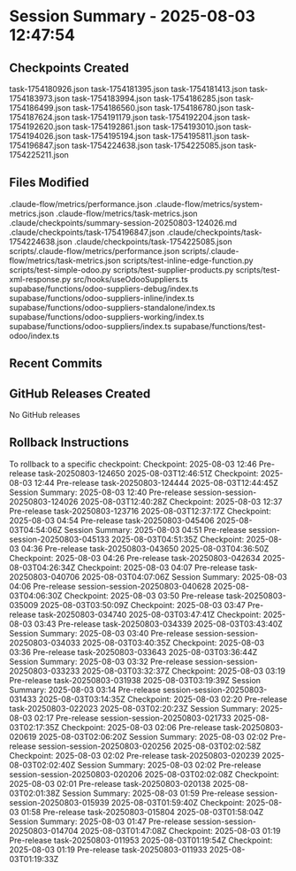 # Session Summary - 2025-08-03 12:47:54

## Checkpoints Created
task-1754180926.json
task-1754181395.json
task-1754181413.json
task-1754183973.json
task-1754183994.json
task-1754186285.json
task-1754186499.json
task-1754186560.json
task-1754186780.json
task-1754187624.json
task-1754191179.json
task-1754192204.json
task-1754192620.json
task-1754192861.json
task-1754193010.json
task-1754194026.json
task-1754195194.json
task-1754195811.json
task-1754196847.json
task-1754224638.json
task-1754225085.json
task-1754225211.json

## Files Modified
.claude-flow/metrics/performance.json
.claude-flow/metrics/system-metrics.json
.claude-flow/metrics/task-metrics.json
.claude/checkpoints/summary-session-20250803-124026.md
.claude/checkpoints/task-1754196847.json
.claude/checkpoints/task-1754224638.json
.claude/checkpoints/task-1754225085.json
scripts/.claude-flow/metrics/performance.json
scripts/.claude-flow/metrics/task-metrics.json
scripts/test-inline-edge-function.py
scripts/test-simple-odoo.py
scripts/test-supplier-products.py
scripts/test-xml-response.py
src/hooks/useOdooSuppliers.ts
supabase/functions/odoo-suppliers-debug/index.ts
supabase/functions/odoo-suppliers-inline/index.ts
supabase/functions/odoo-suppliers-standalone/index.ts
supabase/functions/odoo-suppliers-working/index.ts
supabase/functions/odoo-suppliers/index.ts
supabase/functions/test-odoo/index.ts

## Recent Commits


## GitHub Releases Created
No GitHub releases

## Rollback Instructions
To rollback to a specific checkpoint:
Checkpoint: 2025-08-03 12:46	Pre-release	task-20250803-124650	2025-08-03T12:46:51Z
Checkpoint: 2025-08-03 12:44	Pre-release	task-20250803-124444	2025-08-03T12:44:45Z
Session Summary: 2025-08-03 12:40	Pre-release	session-session-20250803-124026	2025-08-03T12:40:28Z
Checkpoint: 2025-08-03 12:37	Pre-release	task-20250803-123716	2025-08-03T12:37:17Z
Checkpoint: 2025-08-03 04:54	Pre-release	task-20250803-045406	2025-08-03T04:54:06Z
Session Summary: 2025-08-03 04:51	Pre-release	session-session-20250803-045133	2025-08-03T04:51:35Z
Checkpoint: 2025-08-03 04:36	Pre-release	task-20250803-043650	2025-08-03T04:36:50Z
Checkpoint: 2025-08-03 04:26	Pre-release	task-20250803-042634	2025-08-03T04:26:34Z
Checkpoint: 2025-08-03 04:07	Pre-release	task-20250803-040706	2025-08-03T04:07:06Z
Session Summary: 2025-08-03 04:06	Pre-release	session-session-20250803-040628	2025-08-03T04:06:30Z
Checkpoint: 2025-08-03 03:50	Pre-release	task-20250803-035009	2025-08-03T03:50:09Z
Checkpoint: 2025-08-03 03:47	Pre-release	task-20250803-034740	2025-08-03T03:47:41Z
Checkpoint: 2025-08-03 03:43	Pre-release	task-20250803-034339	2025-08-03T03:43:40Z
Session Summary: 2025-08-03 03:40	Pre-release	session-session-20250803-034033	2025-08-03T03:40:35Z
Checkpoint: 2025-08-03 03:36	Pre-release	task-20250803-033643	2025-08-03T03:36:44Z
Session Summary: 2025-08-03 03:32	Pre-release	session-session-20250803-033233	2025-08-03T03:32:37Z
Checkpoint: 2025-08-03 03:19	Pre-release	task-20250803-031938	2025-08-03T03:19:39Z
Session Summary: 2025-08-03 03:14	Pre-release	session-session-20250803-031433	2025-08-03T03:14:35Z
Checkpoint: 2025-08-03 02:20	Pre-release	task-20250803-022023	2025-08-03T02:20:23Z
Session Summary: 2025-08-03 02:17	Pre-release	session-session-20250803-021733	2025-08-03T02:17:35Z
Checkpoint: 2025-08-03 02:06	Pre-release	task-20250803-020619	2025-08-03T02:06:20Z
Session Summary: 2025-08-03 02:02	Pre-release	session-session-20250803-020256	2025-08-03T02:02:58Z
Checkpoint: 2025-08-03 02:02	Pre-release	task-20250803-020239	2025-08-03T02:02:40Z
Session Summary: 2025-08-03 02:02	Pre-release	session-session-20250803-020206	2025-08-03T02:02:08Z
Checkpoint: 2025-08-03 02:01	Pre-release	task-20250803-020138	2025-08-03T02:01:38Z
Session Summary: 2025-08-03 01:59	Pre-release	session-session-20250803-015939	2025-08-03T01:59:40Z
Checkpoint: 2025-08-03 01:58	Pre-release	task-20250803-015804	2025-08-03T01:58:04Z
Session Summary: 2025-08-03 01:47	Pre-release	session-session-20250803-014704	2025-08-03T01:47:08Z
Checkpoint: 2025-08-03 01:19	Pre-release	task-20250803-011953	2025-08-03T01:19:54Z
Checkpoint: 2025-08-03 01:19	Pre-release	task-20250803-011933	2025-08-03T01:19:33Z

